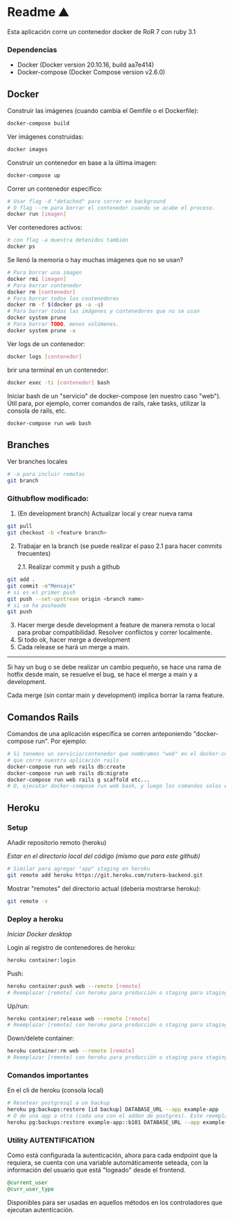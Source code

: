 # Readme :mountain:

Esta aplicación corre un contenedor docker de RoR 7 con ruby 3.1

### Dependencias

- Docker (Docker version 20.10.16, build aa7e414)
- Docker-compose (Docker Compose version v2.6.0)

## Docker

Construir las imágenes (cuando cambia el Gemfile o el Dockerfile):

```bash
docker-compose build
```

Ver imágenes construidas:

```bash
docker images
```

Construir un contenedor en base a la última imagen:

```bash
docker-compose up
```

Correr un contenedor específico:

```bash
# Usar flag -d "detached" para correr en background
# O flag --rm para borrar el contenedor cuando se acabe el proceso.
docker run [imagen]
```

Ver contenedores activos:

```bash
# con flag -a muestra detenidos también
docker ps
```

Se llenó la memoria o hay muchas imágenes que no se usan?

```bash
# Para borrar una imagen
docker rmi [imagen]
# Para borrar contenedor
docker rm [contenedor]
# Para borrar todos los contenedores
docker rm -f $(docker ps -a -q)
# Para borrar todas las imágenes y contenedores que no se usan
docker system prune
# Para borrar TODO, menos volúmenes.
docker system prune -a
```

Ver logs de un contenedor:

```bash
docker logs [contenedor]
```

brir una terminal en un contenedor:

```bash
docker exec -ti [contenedor] bash
```

Iniciar bash de un "servicio" de docker-compose (en nuestro caso "web"). Útil para, por ejemplo, correr comandos de rails, rake tasks, utilizar la consola de rails, etc.

```bash
docker-compose run web bash
```

## Branches

Ver branches locales

```bash
# -a para incluir remotas
git branch
```

### Githubflow modificado:

1. (En development branch) Actualizar local y crear nueva rama

```bash
git pull
git checkout -b <feature branch>
```

2. Trabajar en la branch (se puede realizar el paso 2.1 para hacer commits frecuentes)

   2.1. Realizar commit y push a github

```bash
git add .
git commit -m"Mensaje"
# si es el primer push
git push --set-upstream origin <branch name>
# si se ha pusheado
git push
```

3. Hacer merge desde development a feature de manera remota o local para probar compatibilidad. Resolver conflictos y correr localmente.
4. Si todo ok, hacer merge a development
5. Cada release se hará un merge a main.

---

Si hay un bug o se debe realizar un cambio pequeño, se hace una rama de hotfix desde main, se resuelve el bug, se hace el merge a main y a development.

Cada merge (sin contar main y development) implica borrar la rama feature.

## Comandos Rails

Comandos de una aplicación específica se corren anteponiendo "docker-compose run". Por ejemplo:

```bash
# Si tenemos un servicio/contenedor que nombramos "web" en el docker-compose.yml
# que corre nuestra aplicación rails
docker-compose run web rails db:create
docker-compose run web rails db:migrate
docker-compose run web rails g scaffold etc...
# O, ejecutar docker-compose run web bash, y luego los comandos solos en consola.
```

## Heroku

### Setup

Añadir repositorio remoto (heroku)

_Estar en el directorio local del código (mismo que para este github)_

```bash
# Similar para agregar "app" staging en heroku
git remote add heroku https://git.heroku.com/rutero-backend.git
```

Mostrar "remotes" del directorio actual (debería mostrarse heroku):

```bash
git remote -v
```

### Deploy a heroku

_Iniciar Docker desktop_

Login al registro de contenedores de heroku:

```bash
heroku container:login
```

Push:

```bash
heroku container:push web --remote [remote]
# Reemplazar [remote] con heroku para producción o staging para staging
```

Up/run:

```bash
heroku container:release web --remote [remote]
# Reemplazar [remote] con heroku para producción o staging para staging
```

Down/delete container:

```bash
heroku container:rm web --remote [remote]
# Reemplazar [remote] con heroku para producción o staging para staging
```

### Comandos importantes

En el cli de heroku (consola local)

```bash
# Resetear postgresql a un backup
heroku pg:backups:restore [id backup] DATABASE_URL --app example-app
# O de una app a otra (cada una con el addon de postgres). Este reemplaza la BDD de staging por una copia de example
heroku pg:backups:restore example-app::b101 DATABASE_URL --app example-staging-app
```

### Utility AUTENTIFICATION

Como está configurada la autenticación, ahora para cada endpoint que la requiera, se cuenta con una variable automáticamente seteada, con la información del usuario que está "logeado" desde el frontend.

```ruby
@current_user
@curr_user_type
```

Disponibles para ser usadas en aquellos métodos en los controladores que ejecutan autenticación.
